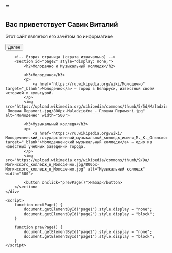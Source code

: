 # -<!DOCTYPE html>
<html lang="ru">
<head>
    <meta charset="UTF-8">
    <meta name="viewport" content="width=device-width, initial-scale=1.0">
    <title>Зачёт по информатике | Савик Виталий</title>
    <link rel="stylesheet" href="style.css">
</head>
<body>
    <div class="container">
        <!-- Первая страница -->
        <section id="page1">
            <h1>Вас приветствует Савик Виталий</h1>
            <p>Этот сайт является его зачётом по информатике</p>
            <button onclick="nextPage()">Далее</button>
        </section>

        <!-- Вторая страница (скрыта изначально) -->
        <section id="page2" style="display: none;">
            <h2>Молодечно и Музыкальный колледж</h2>
            
            <h3>Молодечно</h3>
            <p>
                <a href="https://ru.wikipedia.org/wiki/Молодечно" target="_blank">Молодечно</a> — город в Беларуси, известный своей историей и культурой.
            </p>
            <img src="https://upload.wikimedia.org/wikipedia/commons/thumb/5/5d/Maladziečna_-_Плошча_Перамогі.jpg/800px-Maladziečna_-_Плошча_Перамогі.jpg" alt="Молодечно" width="500">

            <h3>Музыкальный колледж</h3>
            <p>
                <a href="https://ru.wikipedia.org/wiki/Молодечненский_государственный_музыкальный_колледж_имени_М._К._Огинского" target="_blank">Молодечненский музыкальный колледж</a> — одно из известных учебных заведений города.
            </p>
            <img src="https://upload.wikimedia.org/wikipedia/commons/thumb/9/9a/Могинского_колледж_в_Молодечно.jpg/800px-Могинского_колледж_в_Молодечно.jpg" alt="Музыкальный колледж" width="500">

            <button onclick="prevPage()">Назад</button>
        </section>
    </div>

    <script>
        function nextPage() {
            document.getElementById("page1").style.display = "none";
            document.getElementById("page2").style.display = "block";
        }

        function prevPage() {
            document.getElementById("page2").style.display = "none";
            document.getElementById("page1").style.display = "block";
        }
    </script>
</body>
</html>
